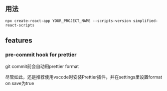 ## 用法

`npx create-react-app YOUR_PROJECT_NAME --scripts-version simplified-react-scripts`

## features

### pre-commit hook for prettier

git commit前会自动用prettier format

尽管如此，还是推荐使用vscode时安装Prettier插件，并在settings里设置format on save为true